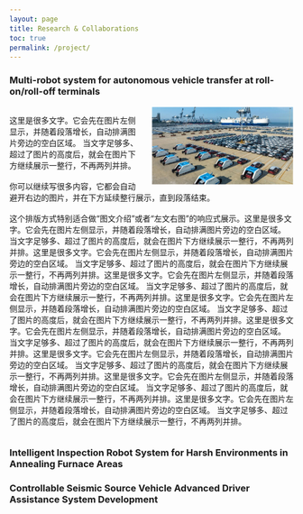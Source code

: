 ```yaml
---
layout: page
title: Research & Collaborations
toc: true
permalink: /project/
---
```


### Multi-robot system for autonomous vehicle transfer at roll-on/roll-off terminals


<div style="overflow: hidden;">
  <img src="/pic/1.png" alt="图片名称"
       style="float: right; width: 50%; margin-left: 20px; margin-bottom: 10px;">
  <p>
    这里是很多文字。它会先在图片左侧显示，并随着段落增长，自动排满图片旁边的空白区域。
    当文字足够多、超过了图片的高度后，就会在图片下方继续展示一整行，不再两列并排。
    <br><br>
    你可以继续写很多内容，它都会自动避开右边的图片，并在下方延续整行展示，直到段落结束。
    <br><br>
    这个排版方式特别适合做“图文介绍”或者“左文右图”的响应式展示。这里是很多文字。它会先在图片左侧显示，并随着段落增长，自动排满图片旁边的空白区域。
    当文字足够多、超过了图片的高度后，就会在图片下方继续展示一整行，不再两列并排。这里是很多文字。它会先在图片左侧显示，并随着段落增长，自动排满图片旁边的空白区域。
    当文字足够多、超过了图片的高度后，就会在图片下方继续展示一整行，不再两列并排。这里是很多文字。它会先在图片左侧显示，并随着段落增长，自动排满图片旁边的空白区域。
    当文字足够多、超过了图片的高度后，就会在图片下方继续展示一整行，不再两列并排。这里是很多文字。它会先在图片左侧显示，并随着段落增长，自动排满图片旁边的空白区域。
    当文字足够多、超过了图片的高度后，就会在图片下方继续展示一整行，不再两列并排。这里是很多文字。它会先在图片左侧显示，并随着段落增长，自动排满图片旁边的空白区域。
    当文字足够多、超过了图片的高度后，就会在图片下方继续展示一整行，不再两列并排。这里是很多文字。它会先在图片左侧显示，并随着段落增长，自动排满图片旁边的空白区域。
    当文字足够多、超过了图片的高度后，就会在图片下方继续展示一整行，不再两列并排。这里是很多文字。它会先在图片左侧显示，并随着段落增长，自动排满图片旁边的空白区域。
    当文字足够多、超过了图片的高度后，就会在图片下方继续展示一整行，不再两列并排。这里是很多文字。它会先在图片左侧显示，并随着段落增长，自动排满图片旁边的空白区域。
    当文字足够多、超过了图片的高度后，就会在图片下方继续展示一整行，不再两列并排。
  </p>
</div>



### Intelligent Inspection Robot System for Harsh Environments in Annealing Furnace Areas




### Controllable Seismic Source Vehicle Advanced Driver Assistance System Development
